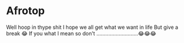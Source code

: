 # Afrotop
Well hoop in thype shit
I hope we all get what we want in life
But give a break 😂 If you what I mean so don't 
............................😂😂😂
